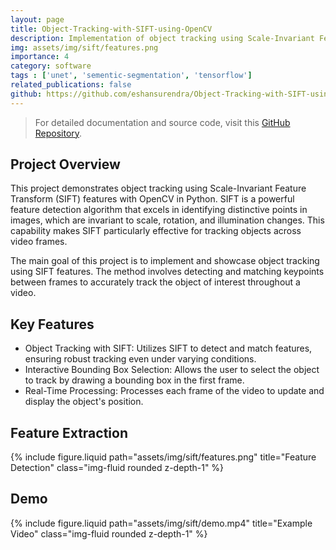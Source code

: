 ```yaml
---
layout: page
title: Object-Tracking-with-SIFT-using-OpenCV
description: Implementation of object tracking using Scale-Invariant Feature Transform (SIFT) features in OpenCV with Python.
img: assets/img/sift/features.png
importance: 4
category: software
tags : ['unet', 'sementic-segmentation', 'tensorflow']
related_publications: false
github: https://github.com/eshansurendra/Object-Tracking-with-SIFT-using-OpenCV
---
```


> For detailed documentation and source code, visit this [GitHub Repository](https://github.com/eshansurendra/Object-Tracking-with-SIFT-using-OpenCV).

## Project Overview

This project demonstrates object tracking using Scale-Invariant Feature Transform (SIFT) features with OpenCV in Python. SIFT is a powerful feature detection algorithm that excels in identifying distinctive points in images, which are invariant to scale, rotation, and illumination changes. This capability makes SIFT particularly effective for tracking objects across video frames.

The main goal of this project is to implement and showcase object tracking using SIFT features. The method involves detecting and matching keypoints between frames to accurately track the object of interest throughout a video.

## Key Features

* Object Tracking with SIFT: Utilizes SIFT to detect and match features, ensuring robust tracking even under varying conditions.
* Interactive Bounding Box Selection: Allows the user to select the object to track by drawing a bounding box in the first frame.
* Real-Time Processing: Processes each frame of the video to update and display the object's position.

## Feature Extraction

<div class="row justify-content-sm-center">
    <div class="col-sm mt-3 mt-md-0">
        {% include figure.liquid path="assets/img/sift/features.png" title="Feature Detection" class="img-fluid rounded z-depth-1" %}
    </div>
</div>

## Demo

<div class="row justify-content-sm-center">
    <div class="col-sm mt-3 mt-md-0">
        {% include figure.liquid path="assets/img/sift/demo.mp4" title="Example Video" class="img-fluid rounded z-depth-1" %}
    </div>
</div>
